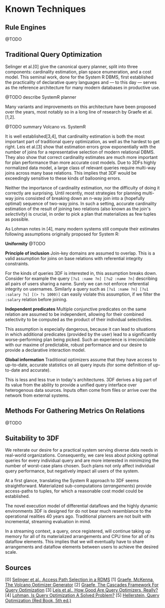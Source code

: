 # Known Techniques

## Rule Engines

@TODO

## Traditional Query Optimization

Selinger et al.[0] give the canonical query planner, split into three
components: cardinality estimation, plan space enumeration, and a cost
model. This seminal work, done for the System R DBMS, first
established the practicality of declarative query languages and — to
this day — serves as the reference architecture for many modern
databases in productive use.

@TODO describe SystemR planner

Many variants and improvements on this architecture have been proposed
over the years, most notably so in a long line of research by Graefe
et al.[1,2].

@TODO summary Volcano vs. SystemR

It is well established[3,4], that cardinality estimation is both the
most important part of traditional query optimization, as well as the
hardest to get right. Leis et al.[3] show that estimation errors grow
exponentially with the number of joins for a representative selection
of modern relational DBMS. They also show that correct cardinality
estimates are much more important for plan performance than more
accurate cost models. Due to 3DFs highly normalized data model, a
large class of relevant queries require multi-way joins across many
base relations. This implies that 3DF would be exceedingly sensitive
to these kinds of ballooning errors.

Neither the importance of cardinality estimation, nor the difficulty
of doing it correctly are surprising. Until recently, most strategies
for planning multi-way joins consisted of breaking down an n-way join
into a (hopefully optimal) sequence of two-way joins. In such a
setting, accurate cardinality estimation of the result of joining two
relations (also known as the join's *selectivity*) is crucial, in
order to pick a plan that materializes as few tuples as possible.

As Lohman notes in [4], many modern systems still compute their
estimates following assumptions originally proposed for System R:

**Uniformity** @TODO

**Principle of inclusion** Join-key domains are assumed to
overlap. This is a valid assumption for joins on base relations with
referential integrity constraints. 

For the kinds of queries 3DF is interested in, this assumption breaks
down. Consider for example the query `[?u1 :name ?n] [?u2 :name ?n]`
describing all pairs of users sharing a name. Surely we can not
enforce referential integrity on usernames. Similarly a query such as
`[?u1 :name ?n] [?u1 :salary ?s] [(> ?s 1000)]` can easily violate
this assumption, if we filter the `:salary` relation before joining.

**Independent predicates** Multiple conjunctive predicates on the same
relation are assumed to be independent, allowing for their combined
selectivity to be computed as the product of their individual
selectivities. 

This assumption is especially dangerous, because it can lead to
situations in which additional predicates (provided by the user) lead
to a significantly worse-performing plan being picked. Such an
experience is irreconcilable with our maxime of predictable, robust
performance and our desire to provide a declarative interaction model.

**Global information** Traditional optimizers assume that they have
access to up-to-date, accurate statistics on all query inputs (for
some definition of up-to-date and accurate). 

This is less and less true in today's architectures. 3DF derives a big
part of its value from the ability to provide a unified query
interface over heterogenous data sources. Inputs often come from files
or arrive over the network from external systems.

## Methods For Gathering Metrics On Relations

@TODO

## Suitability to 3DF

We reiterate our desire for a practical system serving diverse data
needs in real-world organizations. Consequently, we care less about
picking optimal queries for every individual query and are more
interested in minimizing the number of worst-case plans chosen. Such
plans not only affect individual query performance, but negatively
impact all users of the system.

At a first glance, translating the System R approach to 3DF seems
straightforward. Materialized sub-computations (*arrangements*)
provide access-paths to tuples, for which a reasonable cost model
could be established.

The novel execution model of differential dataflows and the highly
dynamic environments 3DF is designed for do not bear much resemblance
to the operational realities 40 years ago. Traditional planners are
not built with incremental, streaming evaluation in mind.

In a streaming context, a query, once registered, will continue taking
up memory for all of its materialized arrangements and CPU time for
all of its dataflow elements. This implies that we will eventually
have to share arrangements and dataflow elements between users to
achieve the desired scale.

## Sources

[0] [Selinger et al., Access Path Selection in a RDMS](../sources/access-path-selection.pdf)
[1] [Graefe, McKenna, The Volcano Optimizer Generator](../sources/volcano.pdf)
[2] [Graefe, The Cascades Framework For Query Optimization](../sources/the-cascades-framework-for-query-optimization.pdf)
[3] [Leis et al., How Good Are Query Optimizers, Really?](../sources/how-good-are-optimizers-really.pdf)
[4] [Lohman, Is Query Optimization A Solved Problem?](../sources/is-query-optimization-a-solved-problem.pdf)
[5] [Hellerstein, Query Optimization (Red Book, 5th ed.)](http://www.redbook.io/ch7-queryoptimization.html)
